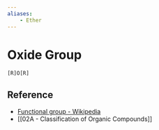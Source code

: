 ```yaml
---
aliases:
    - Ether
---
```


# Oxide Group

```smiles
[R]O[R]
```

## Reference

- [Functional group - Wikipedia](https://en.wikipedia.org/wiki/Functional_group)
- [[02A - Classification of Organic Compounds]]
